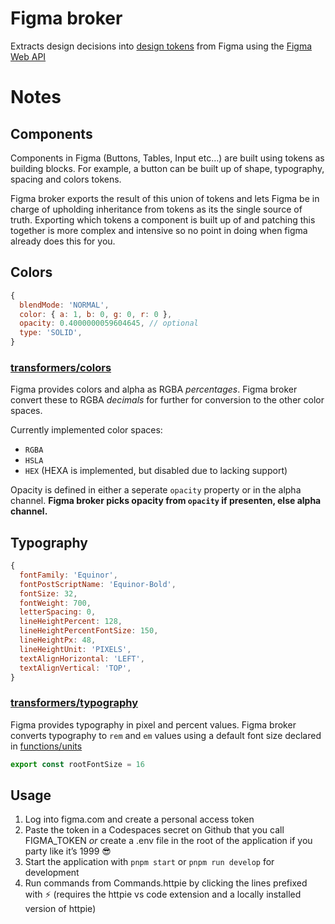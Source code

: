 [Figma Web API]: https://www.figma.com/developers/docs
[design tokens]: https://css-tricks.com/what-are-design-tokens/

# Figma broker

Extracts design decisions into [design tokens] from Figma using the [Figma Web API]

# Notes 

## Components

Components in Figma (Buttons, Tables, Input etc…) are built using tokens as building blocks. For example, a button can be built up of shape, typography, spacing and colors tokens. 

Figma broker exports the result of this union of tokens and lets Figma be in charge of upholding inheritance from tokens as its the single source of truth. Exporting which tokens a component is built up of and patching this together is more complex and intensive so no point in doing when figma already does this for you.

## Colors

```javascript
{
  blendMode: 'NORMAL',
  color: { a: 1, b: 0, g: 0, r: 0 },
  opacity: 0.4000000059604645, // optional 
  type: 'SOLID',
}
```

### [transformers/colors](./transformers/colors.js) 


Figma provides colors and alpha as RGBA _percentages_. Figma broker convert these to RGBA _decimals_ for further for conversion to the other color spaces.

Currently implemented color spaces: 
- `RGBA`
- `HSLA`
- `HEX` (HEXA is implemented, but disabled due to lacking support)


Opacity is defined in either a seperate `opacity` property or in the alpha channel. **Figma broker picks opacity from `opacity` if presenten, else alpha channel.**


## Typography

```javascript
{
  fontFamily: 'Equinor',
  fontPostScriptName: 'Equinor-Bold',
  fontSize: 32,
  fontWeight: 700,
  letterSpacing: 0,
  lineHeightPercent: 128,
  lineHeightPercentFontSize: 150,
  lineHeightPx: 48,
  lineHeightUnit: 'PIXELS',
  textAlignHorizontal: 'LEFT',
  textAlignVertical: 'TOP',
}
```
### [transformers/typography](./transformers/typography.js)

Figma provides typography in pixel and percent values. Figma broker converts typography to `rem` and `em` values using a default font size declared in [functions/units](functions/units)
<!-- embedme functions/units.js#L9-L9  --> 
```js 
export const rootFontSize = 16
```

## Usage

1. Log into figma.com and create a personal access token
1. Paste the token in a Codespaces secret on Github that you call FIGMA_TOKEN _or_ create a .env file in the root of the application if you party like it’s 1999 😎
1. Start the application with `pnpm start` or `pnpm run develop` for development
1. Run commands from Commands.httpie by clicking the lines prefixed with ⚡ (requires the httpie vs code extension and a locally installed version of httpie)
